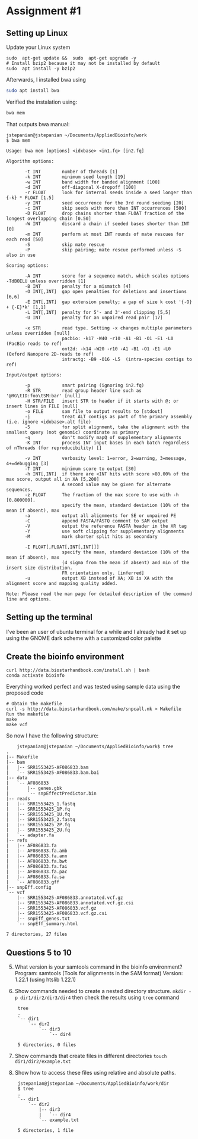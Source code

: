 # Assignment #1
## Setting up Linux 
Update your Linux system  

    sudo  apt-get update &&  sudo  apt-get upgrade -y 
    # Install bzip2 because it may not be installed by default  
    sudo  apt install -y bzip2
Afterwards, I installed bwa using 
```bash
sudo apt install bwa
```
Verified the instalation using: 
```bash
bwa mem
```
That outputs bwa manual:

    jstepanian@jstepanian ~/Documents/AppliedBioinfo/work
    $ bwa mem
    
    Usage: bwa mem [options] <idxbase> <in1.fq> [in2.fq]
    
    Algorithm options:
    
           -t INT        number of threads [1]
           -k INT        minimum seed length [19]
           -w INT        band width for banded alignment [100]
           -d INT        off-diagonal X-dropoff [100]
           -r FLOAT      look for internal seeds inside a seed longer than {-k} * FLOAT [1.5]
           -y INT        seed occurrence for the 3rd round seeding [20]
           -c INT        skip seeds with more than INT occurrences [500]
           -D FLOAT      drop chains shorter than FLOAT fraction of the longest overlapping chain [0.50]
           -W INT        discard a chain if seeded bases shorter than INT [0]
           -m INT        perform at most INT rounds of mate rescues for each read [50]
           -S            skip mate rescue
           -P            skip pairing; mate rescue performed unless -S also in use
    
    Scoring options:
    
           -A INT        score for a sequence match, which scales options -TdBOELU unless overridden [1]
           -B INT        penalty for a mismatch [4]
           -O INT[,INT]  gap open penalties for deletions and insertions [6,6]
           -E INT[,INT]  gap extension penalty; a gap of size k cost '{-O} + {-E}*k' [1,1]
           -L INT[,INT]  penalty for 5'- and 3'-end clipping [5,5]
           -U INT        penalty for an unpaired read pair [17]
    
           -x STR        read type. Setting -x changes multiple parameters unless overridden [null]
                         pacbio: -k17 -W40 -r10 -A1 -B1 -O1 -E1 -L0  (PacBio reads to ref)
                         ont2d: -k14 -W20 -r10 -A1 -B1 -O1 -E1 -L0  (Oxford Nanopore 2D-reads to ref)
                         intractg: -B9 -O16 -L5  (intra-species contigs to ref)
    
    Input/output options:
    
           -p            smart pairing (ignoring in2.fq)
           -R STR        read group header line such as '@RG\tID:foo\tSM:bar' [null]
           -H STR/FILE   insert STR to header if it starts with @; or insert lines in FILE [null]
           -o FILE       sam file to output results to [stdout]
           -j            treat ALT contigs as part of the primary assembly (i.e. ignore <idxbase>.alt file)
           -5            for split alignment, take the alignment with the smallest query (not genomic) coordinate as primary
           -q            don't modify mapQ of supplementary alignments
           -K INT        process INT input bases in each batch regardless of nThreads (for reproducibility) []
    
           -v INT        verbosity level: 1=error, 2=warning, 3=message, 4+=debugging [3]
           -T INT        minimum score to output [30]
           -h INT[,INT]  if there are <INT hits with score >80.00% of the max score, output all in XA [5,200]
                         A second value may be given for alternate sequences.
           -z FLOAT      The fraction of the max score to use with -h [0.800000].
                         specify the mean, standard deviation (10% of the mean if absent), max
           -a            output all alignments for SE or unpaired PE
           -C            append FASTA/FASTQ comment to SAM output
           -V            output the reference FASTA header in the XR tag
           -Y            use soft clipping for supplementary alignments
           -M            mark shorter split hits as secondary
    
           -I FLOAT[,FLOAT[,INT[,INT]]]
                         specify the mean, standard deviation (10% of the mean if absent), max
                         (4 sigma from the mean if absent) and min of the insert size distribution.
                         FR orientation only. [inferred]
           -u            output XB instead of XA; XB is XA with the alignment score and mapping quality added.
    
    Note: Please read the man page for detailed description of the command line and options.
## Setting up the terminal 
I've been an user of ubuntu terminal for a while and I already had it set up using the GNOME dark scheme with a customized color palette 

## Create the bioinfo environment

    curl http://data.biostarhandbook.com/install.sh | bash
    conda activate bioinfo
  Everything worked perfect and was tested using sample data using the proposed code
  

    # Obtain the makefile
    curl -s http://data.biostarhandbook.com/make/snpcall.mk > Makefile
    Run the makefile
    make
    make vcf
So now I have the following structure: 

        jstepanian@jstepanian ~/Documents/AppliedBioinfo/work$ tree
    .
    |-- Makefile
    |-- bam
    |   |-- SRR1553425-AF086833.bam
    |   `-- SRR1553425-AF086833.bam.bai
    |-- data
    |   `-- AF086833
    |       |-- genes.gbk
    |       `-- snpEffectPredictor.bin
    |-- reads
    |   |-- SRR1553425_1.fastq
    |   |-- SRR1553425_1P.fq
    |   |-- SRR1553425_1U.fq
    |   |-- SRR1553425_2.fastq
    |   |-- SRR1553425_2P.fq
    |   |-- SRR1553425_2U.fq
    |   `-- adapter.fa
    |-- refs
    |   |-- AF086833.fa
    |   |-- AF086833.fa.amb
    |   |-- AF086833.fa.ann
    |   |-- AF086833.fa.bwt
    |   |-- AF086833.fa.fai
    |   |-- AF086833.fa.pac
    |   |-- AF086833.fa.sa
    |   `-- AF086833.gff
    |-- snpEff.config
    `-- vcf
        |-- SRR1553425-AF086833.annotated.vcf.gz
        |-- SRR1553425-AF086833.annotated.vcf.gz.csi
        |-- SRR1553425-AF086833.vcf.gz
        |-- SRR1553425-AF086833.vcf.gz.csi
        |-- snpEff_genes.txt
        `-- snpEff_summary.html
    
    7 directories, 27 files
## Questions 5 to 10 
5. What version is your samtools command in the bioinfo environment?
    Program: samtools (Tools for alignments in the SAM format)
    Version: 1.22.1 (using htslib 1.22.1)
6. Show commands needed to create a nested directory structure.
        `mkdir -p dir1/dir2/dir3/dir4`
    then check the results using `tree` command

        tree
        .
        `-- dir1
            `-- dir2
                `-- dir3
                    `-- dir4
        
        5 directories, 0 files
7. Show commands that create files in different directories
   `touch dir1/dir2/example.txt`
8. Show how to access these files using relative and absolute paths.

        jstepanian@jstepanian ~/Documents/AppliedBioinfo/work/dir
        $ tree
        .
        `-- dir1
            `-- dir2
                |-- dir3
                |   `-- dir4
                `-- example.txt
        
        5 directories, 1 file



